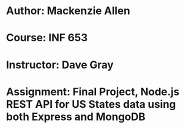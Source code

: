 # Author: Mackenzie Allen
# Course: INF 653
# Instructor: Dave Gray
# Assignment: Final Project, Node.js REST API for US States data using both Express and MongoDB